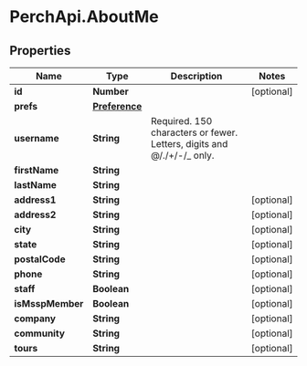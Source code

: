 # PerchApi.AboutMe

## Properties
Name | Type | Description | Notes
------------ | ------------- | ------------- | -------------
**id** | **Number** |  | [optional] 
**prefs** | [**Preference**](Preference.md) |  | 
**username** | **String** | Required. 150 characters or fewer. Letters, digits and @/./+/-/_ only. | 
**firstName** | **String** |  | 
**lastName** | **String** |  | 
**address1** | **String** |  | [optional] 
**address2** | **String** |  | [optional] 
**city** | **String** |  | [optional] 
**state** | **String** |  | [optional] 
**postalCode** | **String** |  | [optional] 
**phone** | **String** |  | [optional] 
**staff** | **Boolean** |  | [optional] 
**isMsspMember** | **Boolean** |  | [optional] 
**company** | **String** |  | [optional] 
**community** | **String** |  | [optional] 
**tours** | **String** |  | [optional] 


